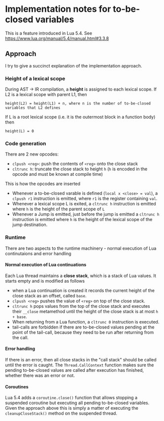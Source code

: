 # Implementation notes for to-be-closed variables

This is a feature introduced in Lua 5.4.  See
https://www.lua.org/manual/5.4/manual.html#3.3.8

## Approach

I try to give a succinct explanation of the implementation approach.

### Height of a lexical scope

During AST -> IR compilation, a **height** is assigned to each lexical scope.
If L2 is a lexical scope with parent L1, then

    height(L2) = height(L1) + n, where n is the number of to-be-closed variables that L2 defines

If L is a root lexical scope (i.e. it is the outermost block in a function body)
then

    height(L) = 0

### Code generation

There are 2 new opcodes:
- `clpush <reg>`: push the contents of `<reg>` onto the close stack
- `cltrunc h`: truncate the close stack to height `h` (`h` is encoded in the
  opcode and must be known at compile time)

This is how the opcodes are inserted
- Whenever a to-be-closed varable is defined (`local x <close> = val`), a
  `clpush r1` instruction is emitted, where `r1` is the register containing
  `val`.
- Whenever a lexical scope L is exited, a `cltrunc h` instruction is emitted
  where `h` is the height of the parent scope of `L`
- Whenever a Jump is emitted, just before the jump is emitted a `cltrunc h`
  instruction is emitted where `h` is the height of the lexical scope of the
  jump destination.

### Runtime

There are two aspects to the runtime machinery - normal execution of Lua
continutaions and error handling

#### Normal execution of Lua continuations

Each Lua thread maintains a **close stack**, which is a stack of Lua
values. It starts empty and is modified as follows
- when a Lua continuation is created it records the current height of the close
  stack as an offset, called `base`.
- `clpush <reg>` pushes the value of `<reg>` on top of the close stack.
- `cltrunc h` pops values from the top of the close stack and executes their
  `__close` metamethod until the height of the close stack is at most `h + base`.
- When returning from a Lua function, a `cltrunc 0` instruction is executed.
- tail-calls are forbidden if there are to-be-closed values pending at the point
  of the tail-call, because they need to be run after returning from the call.

#### Error handling

If there is an error, then all close stacks in the "call stack" should be called
until the error is caught.  The `Thread.CallContext` function makes sure the
pending to-be-closed values are called after execution has finished, whether
there was an error or not.

#### Coroutines

Lua 5.4 adds a `coroutine.close()` function that allows stopping a suspended
coroutine but executing all pending to-be-closed variables.  Given the approach
above this is simply a matter of executing the `cleanupCloseStack()` method on
the suspended thread.

